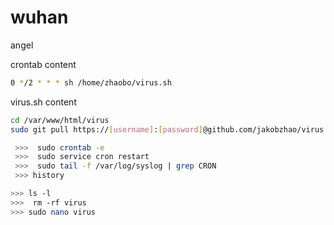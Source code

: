 # wuhan


angel

crontab content

```sh
0 */2 * * * sh /home/zhaobo/virus.sh
```

virus.sh content
```sh
cd /var/www/html/virus
sudo git pull https://[username]:[password]@github.com/jakobzhao/virus.git

```



```sh
 >>>  sudo crontab -e
 >>>  sudo service cron restart
 >>>  sudo tail -f /var/log/syslog | grep CRON
 >>> history
```


```sh
>>> ls -l
>>>  rm -rf virus
>>> sudo nano virus
```
